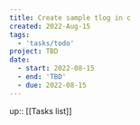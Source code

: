 ```yaml
---
title: Create sample tlog in c
created: 2022-Aug-15
tags:
  - 'tasks/todo'
project: TBD
date:
  - start: 2022-08-15
  - end: 'TBD'
  - due: 2022-08-15
---
```

up:: [[Tasks list]]






